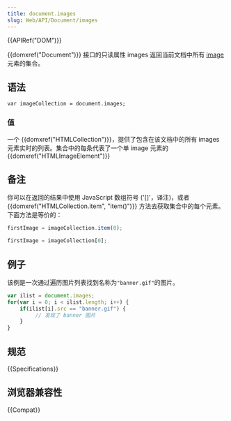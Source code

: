 ```yaml
---
title: document.images
slug: Web/API/Document/images
---
```


{{APIRef("DOM")}}

{{domxref("Document")}} 接口的只读属性 images 返回当前文档中所有 [image](/zh-CN/DOM/Image) 元素的集合。

## 语法

```plain
var imageCollection = document.images;
```

### 值

一个 {{domxref("HTMLCollection")}}，提供了包含在该文档中的所有 images 元素实时的列表。集合中的每条代表了一个单 image 元素的{{domxref("HTMLImageElement")}}

## 备注

你可以在返回的结果中使用 JavaScript 数组符号 ('\[]'，译注)，或者{{domxref("HTMLCollection.item", "item()")}} 方法去获取集合中的每个元素。下面方法是等价的：

```js
firstImage = imageCollection.item(0);

firstImage = imageCollection[0];
```

## 例子

该例是一次通过遍历图片列表找到名称为`"banner.gif"`的图片。

```js
var ilist = document.images;
for(var i = 0; i < ilist.length; i++) {
    if(ilist[i].src == "banner.gif") {
         // 发现了 banner 图片
    }
}
```

## 规范

{{Specifications}}

## 浏览器兼容性

{{Compat}}

